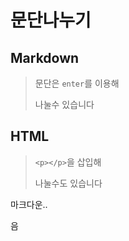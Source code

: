 # 문단나누기

## Markdown
>문단은 `enter`를 이용해     
>
>나눌수 있습니다         

## HTML
> `<p></p>`을 삽입해 <p>나눌수도 있습니다</p>

마크다운..






음
